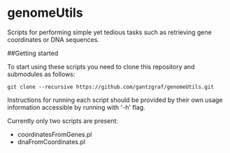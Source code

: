 # genomeUtils

Scripts for performing simple yet tedious tasks such as retrieving gene coordinates or DNA sequences.

##Getting started

To start using these scripts you need to clone this repository and submodules as follows:

    git clone --recursive https://github.com/gantzgraf/genomeUtils.git

Instructions for running each script should be provided by their own usage information accessible by running with '-h' flag. 

Currently only two scripts are present: 
    
 * coordinatesFromGenes.pl 
 * dnaFromCoordinates.pl


